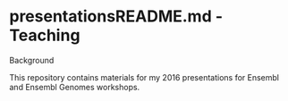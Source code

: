 # presentationsREADME.md - Teaching
Background

This repository contains materials for my 2016 presentations for Ensembl and Ensembl Genomes workshops.



